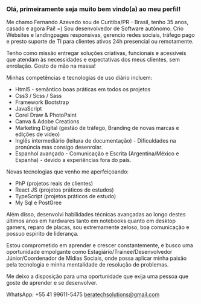 ### Olá, primeiramente seja muito bem vindo(a) ao meu perfil!

Me chamo Fernando Azevedo sou de Curitiba/PR - Brasil, tenho 35 anos, casado e agora Pai! =) 
Sou desenvolvedor de Software autônomo. Crio Websites e landingpages responsivas, gerencio redes sociais, tráfego pago e presto suporte de TI para clientes ativos 24h presencial ou remotamente. 

Tenho como missão entregar soluções criativas, funcionais e acessíveis que atendam às necessidades e expectativas dos meus clientes, sem enrolação. Gosto de mão na massa!

Minhas competências e tecnologias de uso diário incluem: 
- Html5 - semântico boas práticas em todos os projetos
- Css3 / Scss / Sass
- Framework Bootstrap 
- JavaScript 
- Corel Draw & PhotoPaint 
- Canva & Adobe Creations
- Marketing Digital (gestão de tráfego, Branding de novas marcas e edições de vídeo)
- Inglês intermediário (leitura de documentação) - Dificuldades na pronúncia mas consigo desenrolar.
- Espanhol avançado - Comunicação e Escrita (Argentina/México e Espanha) - devido a experiências fora do país.

Novas tecnologias que venho me aperfeiçoando:
- PhP (projetos reais de clientes)
- React JS (projetos práticos de estudos)
- TypeScript (projetos práticos de estudo)
- My Sql e PostGree 



Além disso, desenvolvi habilidades técnicas avançadas ao longo destes últimos anos em hardwares tanto em notebooks quanto em desktop gamers, reparo de placas, sou extremamente zeloso, boa comunicação e possuo espirito de liderança. 

Estou comprometido em aprender e crescer constantemente, e busco uma oportunidade empolgante como Estagiário/Trainee/Desenvolvedor Júnior/Coordenador de Mídias Sociais, onde possa aplicar minha paixão pela tecnologia e minha mentalidade de resolução de problemas.

Me deixo a disposição para uma oportunidade que exija uma pessoa que goste de aprender e se desenvolver.

WhatsApp: +55 41 99611-5475
beratechsolutions@gmail.com
